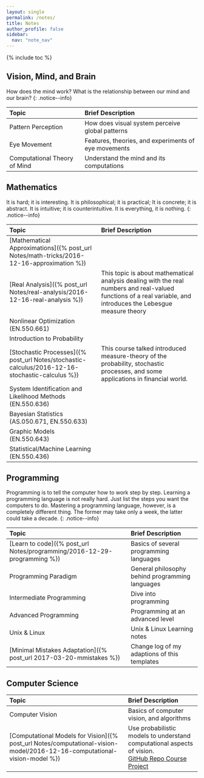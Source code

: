 ```yaml
---
layout: single
permalink: /notes/
title: Notes
author_profile: false
sidebar:
  nav: "note_nav"
---
```


{% include toc %}

## Vision, Mind, and Brain

How does the mind work? What is the relationship between our mind and our brain? 
{: .notice--info}

| Topic | Brief Description |
|:------|:------------------|
| Pattern Perception | How does visual system perceive global patterns |
| Eye Movement | Features, theories, and experiments of eye movements |
| Computational Theory of Mind | Understand the mind and its computations |

## Mathematics

It is hard; it is interesting. It is philosophical; it is practical; It is concrete; it is abstract. It is intuitive; it is counterintuitive. It is everything, it is nothing.
{: .notice--info}

| Topic | Brief Description |
|:------|:------------------|
| [Mathematical Approximations]({% post_url Notes/math-tricks/2016-12-16-approximation %}) | |
| [Real Analysis]({% post_url Notes/real-analysis/2016-12-16-real-analysis %}) | This topic is about mathematical analysis dealing with the real numbers and real-valued functions of a real variable, and introduces the Lebesgue measure theory |
| Nonlinear Optimization (EN.550.661) | |
| Introduction to Probability | |
| [Stochastic Processes]({% post_url Notes/stochastic-calculus/2016-12-16-stochastic-calculus %}) | This course talked introduced measure-theory of the probability, stochastic processes, and some applications in financial world.| 
| System Identification and Likelihood Methods (EN.550.636) | |
| Bayesian Statistics (AS.050.671, EN.550.633) | |
| Graphic Models (EN.550.643) | |
| Statistical/Machine Learning (EN.550.436) | | 

## Programming

Programming is to tell the computer how to work step by step. Learning a programming language is not really hard. Just list the steps you want the computers to do. Mastering a programming language, however, is a completely different thing. The former may take only a week, the latter could take a decade.
{: .notice--info}

| Topic | Brief Description |
|:------|:------------------|
| [Learn to code]({% post_url Notes/programming/2016-12-29-programming %})| Basics of several programming languages |
| Programming Paradigm | General philosophy behind programming languages  |
| Intermediate Programming | Dive into programming |
| Advanced Programming | Programming at an advanced level |
| Unix & Linux | Unix & Linux Learning notes |
| [Minimal Mistakes Adaptation]({% post_url 2017-03-20-mmistakes %}) | Change log of my adaptions of this templates|

## Computer Science    

| Topic | Brief Description |
|:------|:------------------|
| Computer Vision | Basics of computer vision, and algorithms |
| [Computational Models for Vision]({% post_url Notes/computational-vision-model/2016-12-16-computational-vision-model %}) | Use probabilistic models to understand computational aspects of vision.<br /> [GitHub Repo Course Project](https://github.com/ftvision/computervision_probabilitymodel) | 


